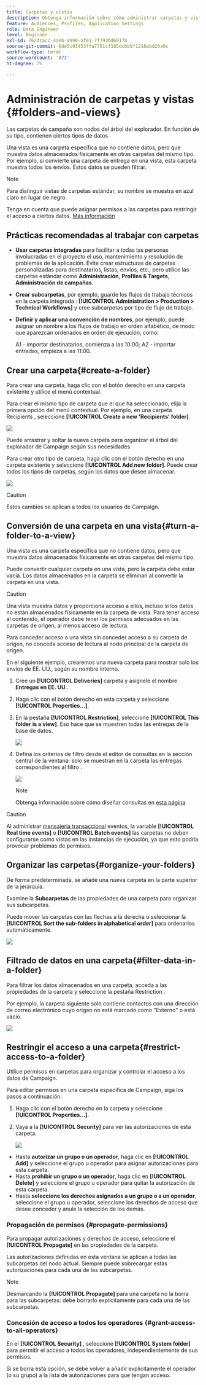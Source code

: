 ```yaml
---
title: Carpetas y vistas
description: Obtenga información sobre cómo administrar carpetas y vistas en el explorador de Campaign
feature: Audiences, Profiles, Application Settings
role: Data Engineer
level: Beginner
exl-id: 762dcacc-4aeb-4990-af01-7f793bd69170
source-git-commit: 6de5c93453ffa7761cf185dcbb9f1210abd26a0c
workflow-type: tm+mt
source-wordcount: '873'
ht-degree: 7%

---
```


# Administración de carpetas y vistas {#folders-and-views}

Las carpetas de campaña son nodos del árbol del explorador. En función de su tipo, contienen ciertos tipos de datos.

Una vista es una carpeta específica que no contiene datos, pero que muestra datos almacenados físicamente en otras carpetas del mismo tipo. Por ejemplo, si convierte una carpeta de entrega en una vista, esta carpeta muestra todos los envíos. Estos datos se pueden filtrar.


>[!NOTE]
>Para distinguir vistas de carpetas estándar, su nombre se muestra en azul claro en lugar de negro.

Tenga en cuenta que puede asignar permisos a las carpetas para restringir el acceso a ciertos datos. [Más información](#restrict-access-to-a-folder)

## Prácticas recomendadas al trabajar con carpetas

* **Usar carpetas integradas** para facilitar a todas las personas involucradas en el proyecto el uso, mantenimiento y resolución de problemas de la aplicación. Evite crear estructuras de carpetas personalizadas para destinatarios, listas, envíos, etc., pero utilice las carpetas estándar como **Administración**, **Profiles &amp; Targets**, **Administración de campañas**.

* **Crear subcarpetas**, por ejemplo, guarde los flujos de trabajo técnicos en la carpeta integrada : **[!UICONTROL Administration > Production > Technical Workflows]** y cree subcarpetas por tipo de flujo de trabajo.

* **Definir y aplicar una convención de nombres**, por ejemplo, puede asignar un nombre a los flujos de trabajo en orden alfabético, de modo que aparezcan ordenados en orden de ejecución, como:

   A1 - importar destinatarios, comienza a las 10:00; A2 - importar entradas, empieza a las 11:00.

## Crear una carpeta{#create-a-folder}

Para crear una carpeta, haga clic con el botón derecho en una carpeta existente y utilice el menú contextual.

Para crear el mismo tipo de carpeta que el que ha seleccionado, elija la primera opción del menú contextual. Por ejemplo, en una carpeta Recipients , seleccione **[!UICONTROL Create a new 'Recipients' folder]**.

![](assets/create-recipient-folder.png)

Puede arrastrar y soltar la nueva carpeta para organizar el árbol del explorador de Campaign según sus necesidades.

Para crear otro tipo de carpeta, haga clic con el botón derecho en una carpeta existente y seleccione **[!UICONTROL Add new folder]**. Puede crear todos los tipos de carpetas, según los datos que desee almacenar.

![](assets/add-new-folder.png)

>[!CAUTION]
>Estos cambios se aplican a todos los usuarios de Campaign.

## Conversión de una carpeta en una vista{#turn-a-folder-to-a-view}

Una vista es una carpeta específica que no contiene datos, pero que muestra datos almacenados físicamente en otras carpetas del mismo tipo.

Puede convertir cualquier carpeta en una vista, pero la carpeta debe estar vacía. Los datos almacenados en la carpeta se eliminan al convertir la carpeta en una vista.

>[!CAUTION]
>
>Una vista muestra datos y proporciona acceso a ellos, incluso si los datos no están almacenados físicamente en la carpeta de vista. Para tener acceso al contenido, el operador debe tener los permisos adecuados en las carpetas de origen, al menos acceso de lectura.
>
>Para conceder acceso a una vista sin conceder acceso a su carpeta de origen, no conceda acceso de lectura al nodo principal de la carpeta de origen.

En el siguiente ejemplo, crearemos una nueva carpeta para mostrar solo los envíos de EE. UU., según su nombre interno.

1. Cree un **[!UICONTROL Deliveries]** carpeta y asígnele el nombre **Entregas en EE. UU.**.
1. Haga clic con el botón derecho en esta carpeta y seleccione **[!UICONTROL Properties...]**.
1. En la pestaña **[!UICONTROL Restriction]**, seleccione **[!UICONTROL This folder is a view]**. Eso hace que se muestren todas las entregas de la base de datos.

   ![](assets/this-folder-is-a-view.png)

1. Defina los criterios de filtro desde el editor de consultas en la sección central de la ventana: solo se muestran en la carpeta las entregas correspondientes al filtro .

   ![](assets/filter-view.png)

   >[!NOTE]
   >
   >Obtenga información sobre cómo diseñar consultas en [esta página](create-filters.md#advanced-filters)


>[!CAUTION]
>
>Al administrar [mensajería transaccional](../send/transactional.md) eventos, la variable **[!UICONTROL Real time events]** o **[!UICONTROL Batch events]** las carpetas no deben configurarse como vistas en las instancias de ejecución, ya que esto podría provocar problemas de permisos.

## Organizar las carpetas{#organize-your-folders}

De forma predeterminada, se añade una nueva carpeta en la parte superior de la jerarquía.

Examine la **Subcarpetas** de las propiedades de una carpeta para organizar sus subcarpetas.

Puede mover las carpetas con las flechas a la derecha o seleccionar la **[!UICONTROL Sort the sub-folders in alphabetical order]** para ordenarlos automáticamente.

![](assets/sort-folders.png)


## Filtrado de datos en una carpeta{#filter-data-in-a-folder}

Para filtrar los datos almacenados en una carpeta, acceda a las propiedades de la carpeta y seleccione la pestaña Restriction .

Por ejemplo, la carpeta siguiente solo contiene contactos con una dirección de correo electrónico cuyo origen no está marcado como &quot;Externo&quot; o está vacío.

![](assets/add-a-filter-to-a-folder.png)


## Restringir el acceso a una carpeta{#restrict-access-to-a-folder}

Utilice permisos en carpetas para organizar y controlar el acceso a los datos de Campaign.

Para editar permisos en una carpeta específica de Campaign, siga los pasos a continuación:

1. Haga clic con el botón derecho en la carpeta y seleccione **[!UICONTROL Properties...]**.
1. Vaya a la **[!UICONTROL Security]** para ver las autorizaciones de esta carpeta.

   ![](assets/folder-permissions.png)

* Hasta **autorizar un grupo o un operador**, haga clic en **[!UICONTROL Add]** y seleccione el grupo u operador para asignar autorizaciones para esta carpeta.
* Hasta **prohibir un grupo o un operador**, haga clic en **[!UICONTROL Delete]** y seleccione el grupo u operador para quitar la autorización de esta carpeta.
* Hasta **seleccione los derechos asignados a un grupo o a un operador**, seleccione el grupo u operador, seleccione los derechos de acceso que desee conceder y anule la selección de los demás.

### Propagación de permisos {#propagate-permissions}

Para propagar autorizaciones y derechos de acceso, seleccione el **[!UICONTROL Propagate]** en las propiedades de la carpeta.

Las autorizaciones definidas en esta ventana se aplican a todas las subcarpetas del nodo actual. Siempre puede sobrecargar estas autorizaciones para cada una de las subcarpetas.

>[!NOTE]
>
>Desmarcando la **[!UICONTROL Propagate]** para una carpeta no la borra para las subcarpetas: debe borrarlo explícitamente para cada una de las subcarpetas.

### Concesión de acceso a todos los operadores {#grant-access-to-all-operators}

En el **[!UICONTROL Security]** , seleccione **[!UICONTROL System folder]** para permitir el acceso a todos los operadores, independientemente de sus permisos.

Si se borra esta opción, se debe volver a añadir explícitamente el operador (o su grupo) a la lista de autorizaciones para que tengan acceso.
